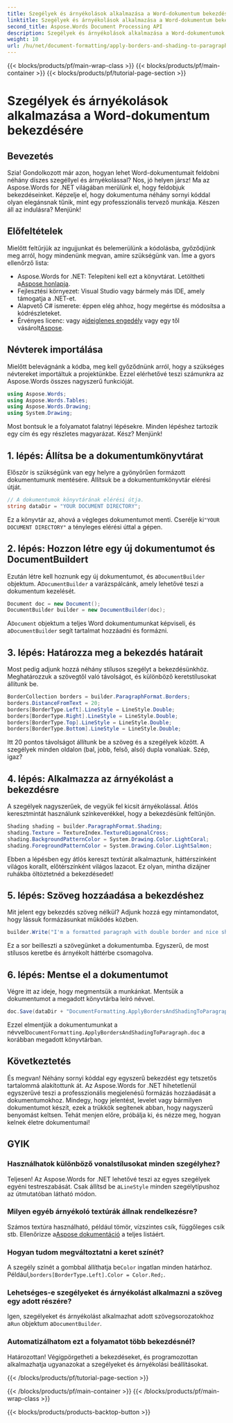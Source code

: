 ```yaml
---
title: Szegélyek és árnyékolások alkalmazása a Word-dokumentum bekezdésére
linktitle: Szegélyek és árnyékolások alkalmazása a Word-dokumentum bekezdésére
second_title: Aspose.Words Document Processing API
description: Szegélyek és árnyékolások alkalmazása a Word-dokumentumok bekezdéseinél az Aspose.Words for .NET segítségével. Kövesse lépésenkénti útmutatónkat a dokumentum formázásának javításához.
weight: 10
url: /hu/net/document-formatting/apply-borders-and-shading-to-paragraph/
---
```


{{< blocks/products/pf/main-wrap-class >}}
{{< blocks/products/pf/main-container >}}
{{< blocks/products/pf/tutorial-page-section >}}

# Szegélyek és árnyékolások alkalmazása a Word-dokumentum bekezdésére

## Bevezetés

Szia! Gondolkozott már azon, hogyan lehet Word-dokumentumait feldobni néhány díszes szegéllyel és árnyékolással? Nos, jó helyen jársz! Ma az Aspose.Words for .NET világában merülünk el, hogy feldobjuk bekezdéseinket. Képzelje el, hogy dokumentuma néhány sornyi kóddal olyan elegánsnak tűnik, mint egy professzionális tervező munkája. Készen áll az indulásra? Menjünk!

## Előfeltételek

Mielőtt feltűrjük az ingujjunkat és belemerülünk a kódolásba, győződjünk meg arról, hogy mindenünk megvan, amire szükségünk van. Íme a gyors ellenőrző lista:

-  Aspose.Words for .NET: Telepíteni kell ezt a könyvtárat. Letöltheti a[Aspose honlapja](https://releases.aspose.com/words/net/).
- Fejlesztési környezet: Visual Studio vagy bármely más IDE, amely támogatja a .NET-et.
- Alapvető C# ismerete: éppen elég ahhoz, hogy megértse és módosítsa a kódrészleteket.
- Érvényes licenc: vagy a[ideiglenes engedély](https://purchase.aspose.com/temporary-license/) vagy egy től vásárolt[Aspose](https://purchase.aspose.com/buy).

## Névterek importálása

Mielőtt belevágnánk a kódba, meg kell győződnünk arról, hogy a szükséges névtereket importáltuk a projektünkbe. Ezzel elérhetővé teszi számunkra az Aspose.Words összes nagyszerű funkcióját.

```csharp
using Aspose.Words;
using Aspose.Words.Tables;
using Aspose.Words.Drawing;
using System.Drawing;
```

Most bontsuk le a folyamatot falatnyi lépésekre. Minden lépéshez tartozik egy cím és egy részletes magyarázat. Kész? Menjünk!

## 1. lépés: Állítsa be a dokumentumkönyvtárat

Először is szükségünk van egy helyre a gyönyörűen formázott dokumentumunk mentésére. Állítsuk be a dokumentumkönyvtár elérési útját.

```csharp
// A dokumentumok könyvtárának elérési útja.
string dataDir = "YOUR DOCUMENT DIRECTORY";
```

 Ez a könyvtár az, ahová a végleges dokumentumot menti. Cserélje ki`"YOUR DOCUMENT DIRECTORY"` a tényleges elérési úttal a gépen.

## 2. lépés: Hozzon létre egy új dokumentumot és DocumentBuildert

 Ezután létre kell hoznunk egy új dokumentumot, és a`DocumentBuilder` objektum. A`DocumentBuilder` a varázspálcánk, amely lehetővé teszi a dokumentum kezelését.

```csharp
Document doc = new Document();
DocumentBuilder builder = new DocumentBuilder(doc);
```

 A`Document` objektum a teljes Word dokumentumunkat képviseli, és a`DocumentBuilder` segít tartalmat hozzáadni és formázni.

## 3. lépés: Határozza meg a bekezdés határait

Most pedig adjunk hozzá néhány stílusos szegélyt a bekezdésünkhöz. Meghatározzuk a szövegtől való távolságot, és különböző keretstílusokat állítunk be.

```csharp
BorderCollection borders = builder.ParagraphFormat.Borders;
borders.DistanceFromText = 20;
borders[BorderType.Left].LineStyle = LineStyle.Double;
borders[BorderType.Right].LineStyle = LineStyle.Double;
borders[BorderType.Top].LineStyle = LineStyle.Double;
borders[BorderType.Bottom].LineStyle = LineStyle.Double;
```

Itt 20 pontos távolságot állítunk be a szöveg és a szegélyek között. A szegélyek minden oldalon (bal, jobb, felső, alsó) dupla vonalúak. Szép, igaz?

## 4. lépés: Alkalmazza az árnyékolást a bekezdésre

A szegélyek nagyszerűek, de vegyük fel kicsit árnyékolással. Átlós keresztmintát használunk színkeverékkel, hogy a bekezdésünk feltűnjön.

```csharp
Shading shading = builder.ParagraphFormat.Shading;
shading.Texture = TextureIndex.TextureDiagonalCross;
shading.BackgroundPatternColor = System.Drawing.Color.LightCoral;
shading.ForegroundPatternColor = System.Drawing.Color.LightSalmon;
```

Ebben a lépésben egy átlós kereszt textúrát alkalmaztunk, háttérszínként világos korallt, előtérszínként világos lazacot. Ez olyan, mintha dizájner ruhákba öltöztetnéd a bekezdésedet!

## 5. lépés: Szöveg hozzáadása a bekezdéshez

Mit jelent egy bekezdés szöveg nélkül? Adjunk hozzá egy mintamondatot, hogy lássuk formázásunkat működés közben.

```csharp
builder.Write("I'm a formatted paragraph with double border and nice shading.");
```

Ez a sor beilleszti a szövegünket a dokumentumba. Egyszerű, de most stílusos keretbe és árnyékolt háttérbe csomagolva.

## 6. lépés: Mentse el a dokumentumot

Végre itt az ideje, hogy megmentsük a munkánkat. Mentsük a dokumentumot a megadott könyvtárba leíró névvel.

```csharp
doc.Save(dataDir + "DocumentFormatting.ApplyBordersAndShadingToParagraph.doc");
```

 Ezzel elmentjük a dokumentumunkat a névvel`DocumentFormatting.ApplyBordersAndShadingToParagraph.doc` a korábban megadott könyvtárban.

## Következtetés

És megvan! Néhány sornyi kóddal egy egyszerű bekezdést egy tetszetős tartalommá alakítottunk át. Az Aspose.Words for .NET hihetetlenül egyszerűvé teszi a professzionális megjelenésű formázás hozzáadását a dokumentumokhoz. Mindegy, hogy jelentést, levelet vagy bármilyen dokumentumot készít, ezek a trükkök segítenek abban, hogy nagyszerű benyomást keltsen. Tehát menjen előre, próbálja ki, és nézze meg, hogyan kelnek életre dokumentumai!

## GYIK

### Használhatok különböző vonalstílusokat minden szegélyhez?  
 Teljesen! Az Aspose.Words for .NET lehetővé teszi az egyes szegélyek egyéni testreszabását. Csak állítsd be a`LineStyle` minden szegélytípushoz az útmutatóban látható módon.

### Milyen egyéb árnyékoló textúrák állnak rendelkezésre?  
 Számos textúra használható, például tömör, vízszintes csík, függőleges csík stb. Ellenőrizze a[Aspose dokumentáció](https://reference.aspose.com/words/net/) a teljes listáért.

### Hogyan tudom megváltoztatni a keret színét?  
 A szegély színét a gombbal állíthatja be`Color` ingatlan minden határhoz. Például,`borders[BorderType.Left].Color = Color.Red;`.

### Lehetséges-e szegélyeket és árnyékolást alkalmazni a szöveg egy adott részére?  
 Igen, szegélyeket és árnyékolást alkalmazhat adott szövegsorozatokhoz a`Run` objektum a`DocumentBuilder`.

### Automatizálhatom ezt a folyamatot több bekezdésnél?  
Határozottan! Végigpörgetheti a bekezdéseket, és programozottan alkalmazhatja ugyanazokat a szegélyeket és árnyékolási beállításokat.

{{< /blocks/products/pf/tutorial-page-section >}}

{{< /blocks/products/pf/main-container >}}
{{< /blocks/products/pf/main-wrap-class >}}

{{< blocks/products/products-backtop-button >}}
